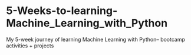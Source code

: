 # 5-Weeks-to-learning-Machine_Learning_with_Python
My 5-week journey of learning Machine Learning with Python– bootcamp activities + projects
